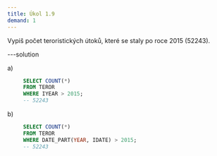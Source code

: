 ```yaml
---
title: Úkol 1.9
demand: 1
---
```


Vypiš počet teroristických útoků, které se staly po roce 2015 (52243).

---solution

a)

```sql
     SELECT COUNT(*)
     FROM TEROR
     WHERE IYEAR > 2015;
     -- 52243
```

b)

```sql
     SELECT COUNT(*)
     FROM TEROR
     WHERE DATE_PART(YEAR, IDATE) > 2015;
     -- 52243
```
